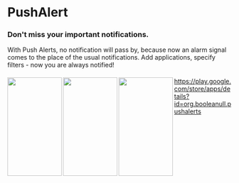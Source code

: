 # PushAlert
### Don't miss your important notifications.
With Push Alerts, no notification will pass by, because now an alarm signal comes to the place of the usual notifications. Add applications, specify filters - now you are always notified!

#### <img src="https://lh3.googleusercontent.com/r_VreA1RBwJJKVJoShTx4HtItBdfPVFICkLtHV0qoD3y3FMFJFcpITis-yaQhO-R_MU" align="left" height="222" width="122" > <img src="https://lh3.googleusercontent.com/KL3zDl6hdbfAwf8SOOwFygcQ6Z_PWO5trgxS3kEH1ZK-TBMa5yvvmiPZtpZQRuGddWg" align="left" height="222" width="122" > <img src="https://lh3.googleusercontent.com/6o9jEoteBeoX12v3K9W1Y-w6Po7OoHxWG9i3WVDZyjAS9sAx5atq6cIpbVFu1fkJd7w" align="left" height="222" width="122" >

https://play.google.com/store/apps/details?id=org.booleanull.pushalerts
